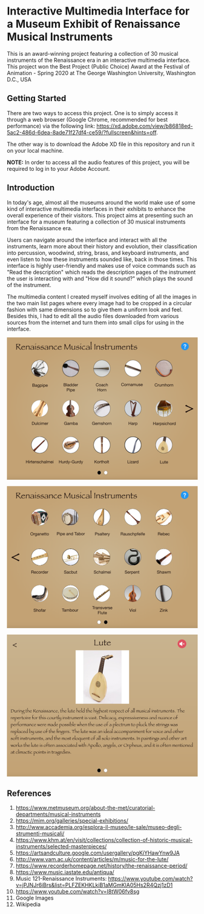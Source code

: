 # Interactive Multimedia Interface for a Museum Exhibit of Renaissance Musical Instruments
This is an award-winning project featuring a collection of 30 musical instruments of the Renaissance era in an interactive multimedia interface. This project won the Best Project (Public Choice) Award at the Festival of Animation - Spring 2020 at The George Washington University, Washington D.C., USA 

## Getting Started

There are two ways to access this project. One is to simply access it through a web browser (Google Chrome, recommended for best performance) via the following link: https://xd.adobe.com/view/b86818ed-5ac2-486d-6dea-8ade71f27df4-ce59/?fullscreen&hints=off.

The other way is to download the Adobe XD file in this repository and run it on your local machine. 

**NOTE:** In order to access all the audio features of this project, you will be required to log in to your Adobe Account. 

## Introduction

In today's age, almost all the museums around the world make use of some kind of interactive multimedia interfaces in their exhibits to enhance the overall experience of their visitors. This project aims at presenting such an interface for a museum featuring a collection of 30 musical instruments from the Renaissance era. 

Users can navigate around the interface and interact with all the instruments, learn more about their history and evolution, their classification into percussion, woodwind, string, brass, and keyboard instruments, and even listen to how these instruments sounded like, back in those times. This interface is highly user-friendly and makes use of voice commands such as "Read the description" which reads the description pages of the instrument the user is interacting with and "How did it sound?" which plays the sound of the instrument. 

The multimedia content I created myself involves editing of all the images in the two main list pages where every image had to be cropped in a circular fashion with same dimensions so to give them a uniform look and feel. Besides this, I had to edit all the audio files downloaded from various sources from the internet and turn them into small clips for using in the interface.

![alt text](https://github.com/ivedants/Interactive-Multimedia-Interface-for-a-Museum-Exhibit-of-Renaissance-Musical-Instruments/blob/master/Screenshot%201.png?raw=true)

![alt text](https://github.com/ivedants/Interactive-Multimedia-Interface-for-a-Museum-Exhibit-of-Renaissance-Musical-Instruments/blob/master/Screenshot%202.png?raw=true)

![alt text](https://github.com/ivedants/Interactive-Multimedia-Interface-for-a-Museum-Exhibit-of-Renaissance-Musical-Instruments/blob/master/Screenshot%203.png?raw=true)

## References

1. https://www.metmuseum.org/about-the-met/curatorial-departments/musical-instruments
2. https://mim.org/galleries/special-exhibitions/
3. http://www.accademia.org/esplora-il-museo/le-sale/museo-degli-strumenti-musicali/
4. https://www.khm.at/en/visit/collections/collection-of-historic-musical-instruments/selected-masterpieces/
5. https://artsandculture.google.com/usergallery/pgKiYHawYnw9JA
6. http://www.vam.ac.uk/content/articles/m/music-for-the-lute/
7. https://www.recorderhomepage.net/history/the-renaissance-period/
8. https://www.music.iastate.edu/antiqua/ 
9. Music 121-Renaissance Instruments: https://www.youtube.com/watch?v=jPJNJr6iBrs&list=PLFZEKHKLkiB1aMGmKlA05Hs2R4Qzj1zD1
10. https://www.youtube.com/watch?v=I8tW06fv8sg 
11. Google Images
12. Wikipedia
